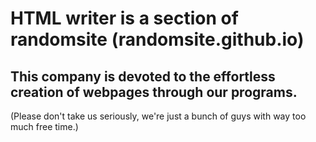 # HTML writer is a section of randomsite (randomsite.github.io)
## This company is devoted to the effortless creation of webpages through our programs.
(Please don't take us seriously, we're just a bunch of guys with way too much free time.)
